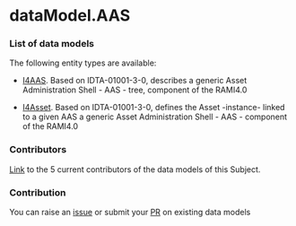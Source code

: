 # dataModel.AAS

### List of data models

The following entity types are available:
- [I4AAS](https://github.com/smart-data-models/dataModel.AAS/blob/master/I4AAS/README.md). Based on IDTA-01001-3-0, describes a generic Asset Administration Shell - AAS - tree, component of the RAMI4.0

- [I4Asset](https://github.com/smart-data-models/dataModel.AAS/blob/master/I4Asset/README.md). Based on IDTA-01001-3-0, defines the Asset -instance- linked to a given AAS a generic Asset Administration Shell - AAS -  component of the RAMI4.0



### Contributors
[Link](https://github.com/smart-data-models/dataModel.AAS/blob/master/CONTRIBUTORS.yaml) to the 5 current contributors of the data models of this Subject.


### Contribution
You can raise an [issue](https://github.com/smart-data-models/dataModel.AAS/issues) or submit your [PR](https://github.com/smart-data-models/dataModel.AAS/pulls) on existing data models
